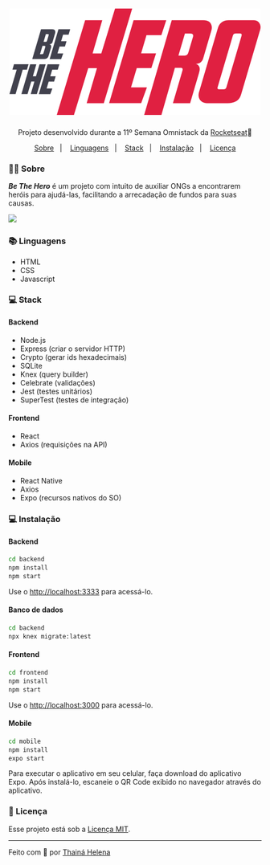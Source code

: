 <h1 align="center">
    <img src="frontend/src/assets/logo.svg">
</h1>

<p align="center">Projeto desenvolvido durante a 11º Semana Omnistack da <a href="https://rocketseat.com.br">Rocketseat</a>🚀</p>


<p align="center">
    <a href="#🦸‍♀️-sobre">Sobre</a>&nbsp;&nbsp;&nbsp;|&nbsp;&nbsp;&nbsp;
    <a href="#📚-linguagens">Linguagens</a>&nbsp;&nbsp;&nbsp;|&nbsp;&nbsp;&nbsp;
    <a href="#💻-stack">Stack</a>&nbsp;&nbsp;&nbsp;|&nbsp;&nbsp;&nbsp;
    <a href="#💻-instalação">Instalação</a>&nbsp;&nbsp;&nbsp;|&nbsp;&nbsp;&nbsp;
    <a href="#📃-licença">Licença</a>
</p>

### 🦸‍♀️ Sobre

***Be The Hero*** é um projeto com intuito de auxiliar ONGs a encontrarem heróis para ajudá-las, facilitando a arrecadação de fundos para suas causas. 

<p aling="center">
    <img src="https://ik.imagekit.io/r3bord7fnb/Teste2_I4HKsY_WE.jpg">
</p>

### 📚 Linguagens 

- HTML
- CSS
- Javascript

### 💻 Stack

#### Backend
- Node.js
- Express (criar o servidor HTTP)
- Crypto (gerar ids hexadecimais)
- SQLite
- Knex (query builder)
- Celebrate (validações)
- Jest (testes unitários)
- SuperTest (testes de integração)

#### Frontend
- React
- Axios (requisições na API)

#### Mobile
- React Native
- Axios
- Expo (recursos nativos do SO)

### 💻 Instalação

#### Backend

```bash
cd backend
npm install
npm start
```
Use o [http://localhost:3333](http://localhost:3333) para acessá-lo.

#### Banco de dados

```bash
cd backend
npx knex migrate:latest
```

#### Frontend

```bash
cd frontend
npm install
npm start
```

Use o [http://localhost:3000](http://localhost:3000) para acessá-lo.

#### Mobile

```bash
cd mobile
npm install
expo start
```

Para executar o aplicativo em seu celular, faça download do aplicativo Expo. Após instalá-lo, escaneie o QR Code exibido no navegador através do aplicativo.


### 📃 Licença

Esse projeto está sob a [Licença MIT](LICENSE.md).

---

Feito com 💜 por [Thainá Helena](https://github.com/Thainahc)


